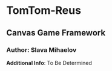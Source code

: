 # TomTom-Reus
## Canvas Game Framework

### Author: Slava Mihaelov

**Additional Info**: To Be Determined